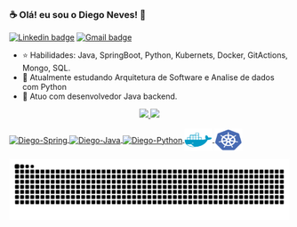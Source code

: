 <!-- ### Hi there 👋 -->

<!--
**diegosneves/diegosneves** is a ✨ _special_ ✨ repository because its `README.md` (this file) appears on your GitHub profile.

Here are some ideas to get you started:

- 🔭 I’m currently working on ...
- 🌱 I’m currently learning ...
- 👯 I’m looking to collaborate on ...
- 🤔 I’m looking for help with ...
- 💬 Ask me about ...
- 📫 How to reach me: ...
- 😄 Pronouns: ...
- ⚡ Fun fact: ...
-->

 ### ☕ Olá! eu sou o Diego Neves! 👋
 

[![Linkedin badge](https://img.shields.io/badge/-Linkedin-blue?flat-square&logo=Linkedin&logoColor=white&link=https://www.linkedin.com/in/diego-neves-224208177/)](https://www.linkedin.com/in/diego-neves-224208177/) [![Gmail badge](https://img.shields.io/badge/-Outlook-blue?style=flat-square&logo=Microsoftoutlook&logoColor=white&label=Diego%20Neves&link=mailto%3Aneves.diegoalex%40outlook.com
)](mailto:neves.diegoalex@outlook.com)

- ⭐ Habilidades: Java, SpringBoot, Python, Kubernets, Docker, GitActions, Mongo, SQL.
- 🌱 Atualmente estudando Arquitetura de Software e Analise de dados com Python
- 🔭 Atuo com desenvolvedor Java backend.

<div align="center">
  <a href="https://github.com/diegosneves">
  <img height="180em" src="https://github-readme-stats.vercel.app/api?username=diegosneves&show_icons=true&theme=dark&include_all_commits=true&count_private=true"/>
  <img height="180em" src="https://github-readme-stats.vercel.app/api/top-langs/?username=diegosneves&layout=compact&langs_count=7&theme=dark"/>
</div>
 
 <div style="display: inline_block"><br>
  <img align="center" alt="Diego-Spring" height="40" width="50" src="https://cdn.jsdelivr.net/gh/devicons/devicon/icons/spring/spring-original.svg" />
  <img align="center" alt="Diego-Java" height="40" width="50" src="https://cdn.jsdelivr.net/gh/devicons/devicon/icons/java/java-original.svg" />  
  <img align="center" alt="Diego-Python" height="40" width="50" src="https://cdn.jsdelivr.net/gh/devicons/devicon/icons/python/python-original.svg">  
  <img align="center" alt="Diego-Docker" height="40" width="50" src="https://raw.githubusercontent.com/devicons/devicon/master/icons/docker/docker-plain.svg">
  <img align="center" alt="Diego-Kubernetes" height="40" width="50" src="https://raw.githubusercontent.com/devicons/devicon/master/icons/kubernetes/kubernetes-plain.svg">
  
![Snake animation](https://github.com/diegosneves/diegosneves/blob/output/github-contribution-grid-snake.svg)
</div> 
 
